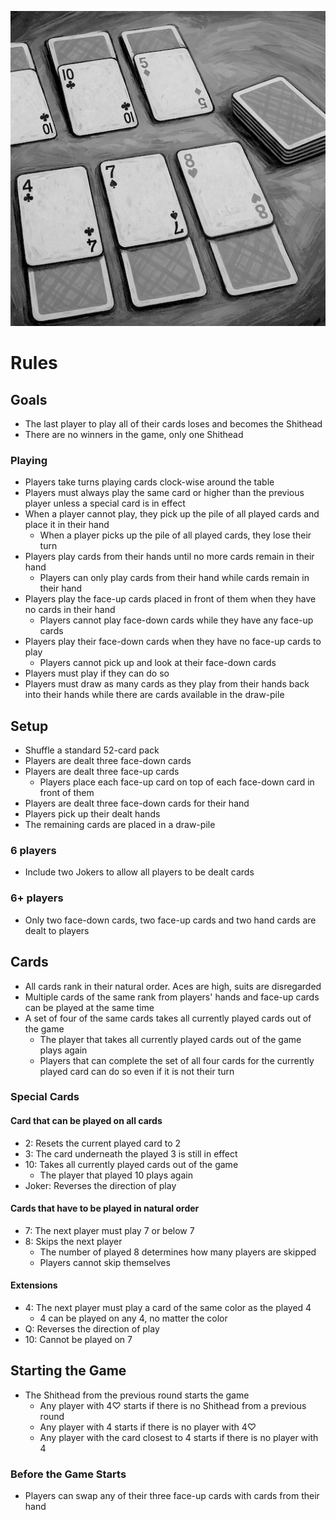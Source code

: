 ![Rules for Shithead](images/cards.png)

# Rules

## Goals

- The last player to play all of their cards loses and becomes the Shithead
- There are no winners in the game, only one Shithead

### Playing

- Players take turns playing cards clock-wise around the table
- Players must always play the same card or higher than the previous player unless a special card is in effect
- When a player cannot play, they pick up the pile of all played cards and place it in their hand
  - When a player picks up the pile of all played cards, they lose their turn
- Players play cards from their hands until no more cards remain in their hand
  - Players can only play cards from their hand while cards remain in their hand
- Players play the face-up cards placed in front of them when they have no cards in their hand
  - Players cannot play face-down cards while they have any face-up cards
- Players play their face-down cards when they have no face-up cards to play
  - Players cannot pick up and look at their face-down cards
- Players must play if they can do so
- Players must draw as many cards as they play from their hands back into their hands while there are cards available in the draw-pile

## Setup

- Shuffle a standard 52-card pack
- Players are dealt three face-down cards
- Players are dealt three face-up cards
  - Players place each face-up card on top of each face-down card in front of them
- Players are dealt three face-down cards for their hand
- Players pick up their dealt hands
- The remaining cards are placed in a draw-pile

### 6 players

- Include two Jokers to allow all players to be dealt cards

### 6+ players

- Only two face-down cards, two face-up cards and two hand cards are dealt to players

## Cards

- All cards rank in their natural order. Aces are high, suits are disregarded
- Multiple cards of the same rank from players' hands and face-up cards can be played at the same time
- A set of four of the same cards takes all currently played cards out of the game
  - The player that takes all currently played cards out of the game plays again
  - Players that can complete the set of all four cards for the currently played card can do so even if it is not their turn

### Special Cards

#### Card that can be played on all cards

- 2: Resets the current played card to 2
- 3: The card underneath the played 3 is still in effect
- 10: Takes all currently played cards out of the game
  - The player that played 10 plays again
- Joker: Reverses the direction of play

#### Cards that have to be played in natural order

- 7: The next player must play 7 or below 7
- 8: Skips the next player
  - The number of played 8 determines how many players are skipped
  - Players cannot skip themselves

#### Extensions

- 4: The next player must play a card of the same color as the played 4
  - 4 can be played on any 4, no matter the color
- Q: Reverses the direction of play
- 10: Cannot be played on 7

## Starting the Game

- The Shithead from the previous round starts the game
  - Any player with 4♡ starts if there is no Shithead from a previous round
  - Any player with 4 starts if there is no player with 4♡
  - Any player with the card closest to 4 starts if there is no player with 4

### Before the Game Starts

- Players can swap any of their three face-up cards with cards from their hand
